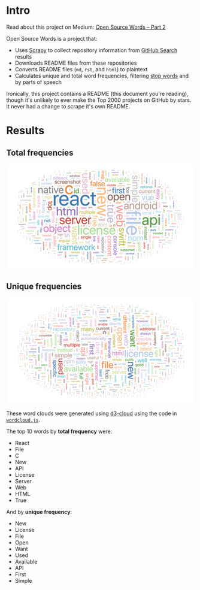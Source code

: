 # Intro

Read about this project on Medium: [Open Source Words – Part 2](https://medium.com/@tbarrasso/open-source-words-part-2-ce1077305a32)

Open Source Words is a project that:

- Uses [Scrapy](https://scrapy.org/) to collect repository information from [GitHub Search](https://github.com/search) results
- Downloads README files from these repositories
- Converts README files (`md`, `rst`, and `html`) to plaintext
- Calculates unique and total word frequencies, filtering [stop words](https://en.wikipedia.org/wiki/Stop_words) and by parts of speech

Ironically, this project contains a README (this document you're reading), though it's unlikely to ever make the Top 2000 projects on GitHub by stars. It never had a change to scrape it's own README.

# Results

## Total frequencies

![Word cloud](./wordcloud_total.png "Word cloud")

## Unique frequencies

![Word cloud](./wordcloud_unique.png "Word cloud")

These word clouds were generated using [d3-cloud](https://github.com/jasondavies/d3-cloud) using the code in [`wordcloud.js`](./wordcloud.js).

The top 10 words by **total frequency** were:

- React
- File
- C
- New
- API
- License
- Server
- Web
- HTML
- True

And by **unique frequency**:

- New
- License
- File
- Open
- Want
- Used
- Available
- API
- First
- Simple
